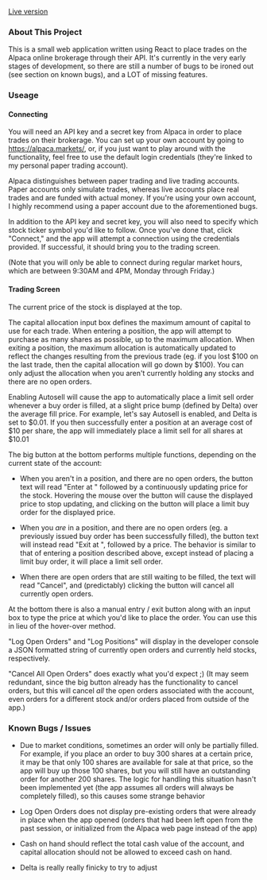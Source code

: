 [Live version](https://ruitais.github.io/alpacaPack/)


### About This Project

This is a small web application written using React to place trades on the Alpaca online brokerage through their API. It's currently in the very early stages of development, so there are still a number of bugs to be ironed out (see section on known bugs), and a LOT of missing features.

### Useage

#### Connecting
You will need an API key and a secret key from Alpaca in order to place trades on their brokerage. You can set up your own account by going to https://alpaca.markets/, or, if you just want to play around with the functionality, feel free to use the default login credentials (they're linked to my personal paper trading account).

Alpaca distinguishes between paper trading and live trading accounts. Paper accounts only simulate trades, whereas live accounts place real trades and are funded with actual money. If you're using your own account, I highly recommend using a paper account due to the aforementioned bugs.

In addition to the API key and secret key, you will also need to specify which stock ticker symbol you'd like to follow. Once you've done that, click "Connect," and the app will attempt a connection using the credentials provided. If successful, it should bring you to the trading screen.

(Note that you will only be able to connect during regular market hours, which are between 9:30AM and 4PM, Monday through Friday.)

#### Trading Screen
The current price of the stock is displayed at the top.

The capital allocation input box defines the maximum amount of capital to use for each trade. When entering a position, the app will attempt to purchase as many shares as possible, up to the maximum allocation. When exiting a position, the maximum allocation is automatically updated to reflect the changes resulting from the previous trade (eg. if you lost $100 on the last trade, then the capital allocation will go down by $100). You can only adjust the allocation when you aren't currently holding any stocks and there are no open orders.

Enabling Autosell will cause the app to automatically place a limit sell order whenever a buy order is filled, at a slight price bump (defined by Delta) over the average fill price. For example, let's say Autosell is enabled, and Delta is set to $0.01. If you then successfully enter a position at an average cost of $10 per share, the app will immediately place a limit sell for all shares at $10.01

The big button at the bottom performs multiple functions, depending on the current state of the account:
- When you aren't in a position, and there are no open orders, the button text will read "Enter at " followed by a continuously updating price for the stock. Hovering the mouse over the button will cause the displayed price to stop updating, and clicking on the button will place a limit buy order for the displayed price.

- When you *are* in a position, and there are no open orders (eg. a previously issued buy order has been successfully filled), the button text will instead read "Exit at ", followed by a price. The behavior is similar to that of entering a position described above, except instead of placing a limit buy order, it will place a limit sell order.

- When there are open orders that are still waiting to be filled, the text will read "Cancel", and (predictably) clicking the button will cancel all currently open orders.

At the bottom there is also a manual entry / exit button along with an input box to type the price at which you'd like to place the order. You can use this in lieu of the hover-over method.

"Log Open Orders" and "Log Positions" will display in the developer console a JSON formatted string of currently open orders and currently held stocks, respectively.

"Cancel All Open Orders" does exactly what you'd expect ;) 
(It may seem redundant, since the big button already has the functionality to cancel orders, but this will cancel *all* the open orders associated with the account, even orders for a different stock and/or orders placed from outside of the app.)



### Known Bugs / Issues
- Due to market conditions, sometimes an order will only be partially filled. For example, if you place an order to buy 300 shares at a certain price, it may be that only 100 shares are available for sale at that price, so the app will buy up those 100 shares, but you will still have an outstanding order for another 200 shares. The logic for handling this situation hasn't been implemented yet (the app assumes all orders will always be completely filled), so this causes some strange behavior

- Log Open Orders does not display pre-existing orders that were already in place when the app opened (orders that had been left open from the past session, or initialized from the Alpaca web page instead of the app)

- Cash on hand should reflect the total cash value of the account, and capital allocation should not be allowed to exceed cash on hand.

- Delta is really really finicky to try to adjust